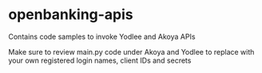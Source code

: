 # openbanking-apis
Contains code samples to invoke Yodlee and Akoya APIs

Make sure to review main.py code under Akoya and Yodlee to replace with your own registered login names, 
client IDs and secrets